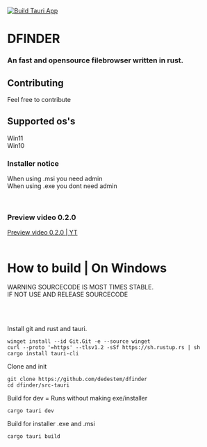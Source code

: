 [![Build Tauri App](https://github.com/dedestem/dfinder/actions/workflows/tauricompilecheck.yaml/badge.svg)](https://github.com/dedestem/dfinder/actions/workflows/tauricompilecheck.yaml)
# DFINDER
### An fast and opensource filebrowser written in rust. 

## Contributing
Feel free to contribute


## Supported os's
Win11 \
Win10 


### Installer notice
When using .msi you need admin \
When using .exe you dont need admin

<br>
<h3>Preview video 0.2.0</h3>
<a href="https://youtu.be/9asUwgz0W-0">Preview video 0.2.0 | YT</a>
<br>
<br>
<h1>How to build | On Windows</h1>


   WARNING SOURCECODE IS MOST TIMES STABLE.<br>
   IF NOT USE AND RELEASE SOURCECODE<br>

<br>
<br>

Install git and rust and tauri.
```batch
winget install --id Git.Git -e --source winget
curl --proto '=https' --tlsv1.2 -sSf https://sh.rustup.rs | sh
cargo install tauri-cli
```

Clone and init
```batch
git clone https://github.com/dedestem/dfinder
cd dfinder/src-tauri
```

Build for dev = Runs without making exe/installer
```batch
cargo tauri dev
```

Build for installer .exe and .msi
```batch
cargo tauri build
```

